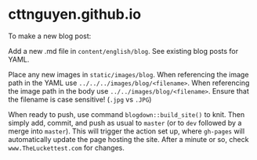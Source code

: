 # cttnguyen.github.io

To make a new blog post:

Add a new .md file in `content/english/blog`. See existing blog posts for YAML.

Place any new images in `static/images/blog`. When referencing the image path in the YAML use `../../../images/blog/<filename>`. When referencing the image path in the body use `../../images/blog/<filename>`. Ensure that the filename is case sensitive! (`.jpg` vs `.JPG`)

When ready to push, use command `blogdown::build_site()` to knit. Then simply add, commit, and push as usual to `master` (or to `dev` followed by a merge into `master`). This will trigger the action set up, where `gh-pages` will automatically update the page hosting the site. After a minute or so, check `www.TheLuckettest.com` for changes.
